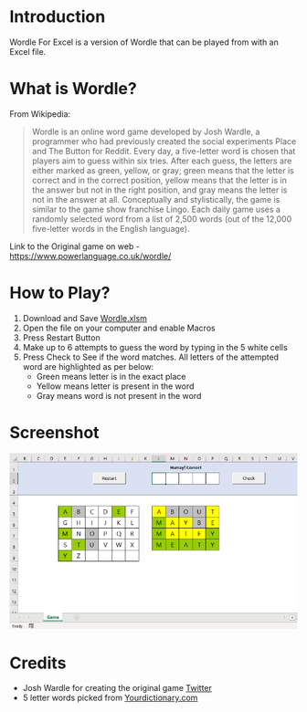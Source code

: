 # Introduction
Wordle For Excel is a version of Wordle that can be played from with an Excel file.

# What is Wordle?
From Wikipedia:

> Wordle is an online word game developed by Josh Wardle, a programmer who had previously created the social experiments Place and The Button for Reddit. Every day, a five-letter word is chosen that players aim to guess within six tries. After each guess, the letters are either marked as green, yellow, or gray; green means that the letter is correct and in the correct position, yellow means that the letter is in the answer but not in the right position, and gray means the letter is not in the answer at all. Conceptually and stylistically, the game is similar to the game show franchise Lingo. Each daily game uses a randomly selected word from a list of 2,500 words (out of the 12,000 five-letter words in the English language).

Link to the Original game on web - https://www.powerlanguage.co.uk/wordle/

# How to Play?

1. Download and Save [Wordle.xlsm](https://github.com/0n4li/wordle-for-excel/blob/main/Wordle.xlsm?raw=true)
2. Open the file on your computer and enable Macros
3. Press Restart Button
4. Make up to 6 attempts to guess the word by typing in the 5 white cells
5. Press Check to See if the word matches. All letters of the attempted word are highlighted as per below:
   - Green means letter is in the exact place
   - Yellow means letter is present in the word 
   - Gray means word is not present in the word

# Screenshot

![Screenshot](https://raw.githubusercontent.com/0n4li/wordle-for-excel/main/screenshot.png)

# Credits

- Josh Wardle for creating the original game [Twitter](https://twitter.com/powerlanguish)
- 5 letter words picked from [Yourdictionary.com](https://wordfinder.yourdictionary.com/letter-words/5/)

